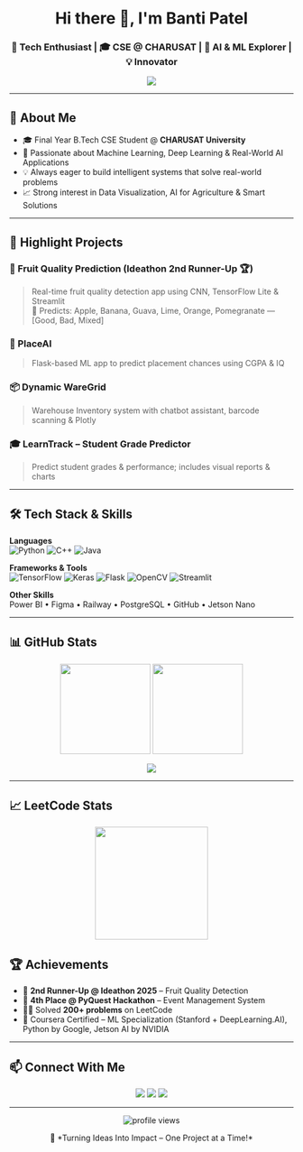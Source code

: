 <h1 align="center">Hi there 👋, I'm Banti Patel</h1>
<h3 align="center">🚀 Tech Enthusiast | 🎓 CSE @ CHARUSAT | 🤖 AI & ML Explorer | 💡 Innovator</h3>

<p align="center">
  <img src="https://readme-typing-svg.herokuapp.com/?lines=Welcome+to+my+GitHub!;Machine+Learning+Enthusiast;Pythonista+%F0%9F%90%8D;Tech+Explorer+%F0%9F%9A%80;Let's+Build+Something+Awesome!&center=true&width=500&height=50">
</p>

---

## 📌 About Me
- 🎓 Final Year B.Tech CSE Student @ **CHARUSAT University**  
- 🤖 Passionate about Machine Learning, Deep Learning & Real-World AI Applications  
- 💡 Always eager to build intelligent systems that solve real-world problems  
- 📈 Strong interest in Data Visualization, AI for Agriculture & Smart Solutions  

---

## 🚀 Highlight Projects

### 🍎 Fruit Quality Prediction (Ideathon 2nd Runner-Up 🏆)
> Real-time fruit quality detection app using CNN, TensorFlow Lite & Streamlit  
🧪 Predicts: Apple, Banana, Guava, Lime, Orange, Pomegranate — [Good, Bad, Mixed]

### 🧠 PlaceAI
> Flask-based ML app to predict placement chances using CGPA & IQ  

### 📦 Dynamic WareGrid
> Warehouse Inventory system with chatbot assistant, barcode scanning & Plotly  

### 🎓 LearnTrack – Student Grade Predictor  
> Predict student grades & performance; includes visual reports & charts  

---

## 🛠 Tech Stack & Skills

**Languages**  
![Python](https://img.shields.io/badge/Python-3670A0?style=flat&logo=python&logoColor=white) 
![C++](https://img.shields.io/badge/C++-00599C?style=flat&logo=cplusplus&logoColor=white) 
![Java](https://img.shields.io/badge/Java-ED8B00?style=flat&logo=java&logoColor=white)

**Frameworks & Tools**  
![TensorFlow](https://img.shields.io/badge/TensorFlow-FF6F00.svg?style=flat&logo=TensorFlow&logoColor=white)
![Keras](https://img.shields.io/badge/Keras-D00000.svg?style=flat&logo=Keras&logoColor=white)
![Flask](https://img.shields.io/badge/Flask-black?style=flat&logo=flask)
![OpenCV](https://img.shields.io/badge/OpenCV-27338e?style=flat&logo=opencv&logoColor=white)
![Streamlit](https://img.shields.io/badge/Streamlit-FF4B4B?style=flat&logo=streamlit&logoColor=white)

**Other Skills**  
Power BI • Figma • Railway • PostgreSQL • GitHub • Jetson Nano

---

## 📊 GitHub Stats

<p align="center">
  <img src="https://github-readme-stats.vercel.app/api?username=Bantipatel20&show_icons=true&theme=radical" height="160"/>
  <img src="https://github-readme-stats.vercel.app/api/top-langs/?username=Bantipatel20&layout=compact&theme=radical" height="160"/>
</p>

<p align="center">
  <img src="https://streak-stats.demolab.com?user=Bantipatel20&theme=radical&hide_border=false"/>
</p>

---

## 📈 LeetCode Stats

<p align="center">
  <img src="https://leetcard.jacoblin.cool/PATEL_BANTI?theme=dark&font=Roboto&ext=contest" height="200">
</p>

## 🏆 Achievements

- 🥉 **2nd Runner-Up @ Ideathon 2025** – Fruit Quality Detection  
- 🧠 **4th Place @ PyQuest Hackathon** – Event Management System  
- 👨‍💻 Solved **200+ problems** on LeetCode  
- 📜 Coursera Certified – ML Specialization (Stanford + DeepLearning.AI), Python by Google, Jetson AI by NVIDIA  

---

## 📫 Connect With Me

<p align="center">
  <a href="mailto:patelbanti993@gmail.com"><img src="https://img.shields.io/badge/Gmail-D14836?style=flat&logo=gmail&logoColor=white"/></a>
  <a href="https://www.linkedin.com/in/banti-patel-b091b0288/"><img src="https://img.shields.io/badge/LinkedIn-blue?style=flat&logo=linkedin&logoColor=white"/></a>
  <a href="https://github.com/Bantipatel20"><img src="https://img.shields.io/badge/GitHub-100000?style=flat&logo=github&logoColor=white"/></a>
</p>

---

<p align="center">
  <img src="https://komarev.com/ghpvc/?username=Bantipatel20&style=flat-square&color=blue" alt="profile views"/>
</p>

<p align="center">🚀 *Turning Ideas Into Impact – One Project at a Time!*</p>
